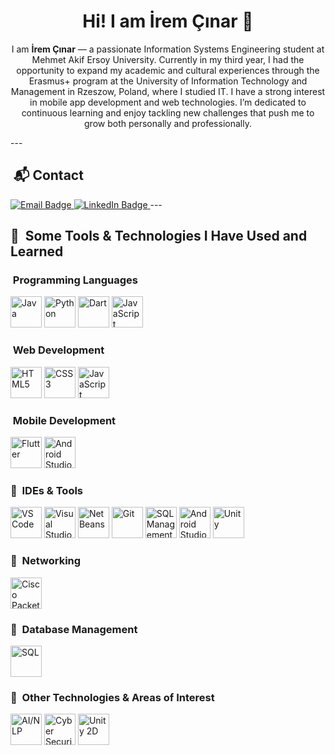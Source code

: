 <h1 align="center">Hi! I am İrem Çınar 👋</h1>

<p align="center">I am <strong>İrem Çınar</strong> — a passionate Information Systems Engineering student at Mehmet Akif Ersoy University.
Currently in my third year, I had the opportunity to expand my academic and cultural experiences through the Erasmus+ program at the University of Information Technology and Management in Rzeszow, Poland, where I studied IT.
I have a strong interest in mobile app development and web technologies. I’m dedicated to continuous learning and enjoy tackling new challenges that push me to grow both personally and professionally. </p>
---



<h2>  &nbsp;📬 Contact </h2>
<p align="left">


<a href=mailto:41iremcinar@gmail.com>  
  <img src="https://img.shields.io/badge/mail.com-004788?logo=maildotcom&logoColor=fff&style=for-the-badge" alt="Email Badge" />
</a>

<a href="https://www.linkedin.com/in/iremcnr/" target="_blank">  
  <img src="https://img.shields.io/badge/LinkedIn-0077B5?logo=linkedin&logoColor=white&style=for-the-badge" alt="LinkedIn Badge" />
</a>
---
<h2> 🚀 &nbsp;Some Tools & Technologies I Have Used and Learned</h2>
<p align="left">

<h3>  &nbsp;Programming Languages</h3>
<p align="left">

<p> <img src="https://cdn.jsdelivr.net/gh/devicons/devicon/icons/java/java-original.svg" title="Java" alt="Java" width="50" height="50"/> <img src="https://cdn.jsdelivr.net/gh/devicons/devicon/icons/python/python-original.svg" title="Python" alt="Python" width="50" height="50"/> <img src="https://cdn.jsdelivr.net/gh/devicons/devicon/icons/dart/dart-original.svg" title="Dart" alt="Dart" width="50" height="50"/> <img src="https://cdn.jsdelivr.net/gh/devicons/devicon/icons/javascript/javascript-original.svg" title="JavaScript" alt="JavaScript" width="50" height="50"/> </p>

<h3>  &nbsp;Web Development</h3>
<p align="left">
  
<p> <img src="https://cdn.jsdelivr.net/gh/devicons/devicon/icons/html5/html5-original.svg" title="HTML5" alt="HTML5" width="50" height="50"/> <img src="https://cdn.jsdelivr.net/gh/devicons/devicon/icons/css3/css3-original.svg" title="CSS3" alt="CSS3" width="50" height="50"/> <img src="https://cdn.jsdelivr.net/gh/devicons/devicon/icons/javascript/javascript-original.svg" title="JavaScript" alt="JavaScript" width="50" height="50"/> </p>

<h3>  &nbsp;Mobile Development</h3>
<p align="left">

<p> <img src="https://cdn.jsdelivr.net/gh/devicons/devicon/icons/flutter/flutter-original.svg" title="Flutter" alt="Flutter" width="50" height="50"/> <img src="https://cdn.jsdelivr.net/gh/devicons/devicon/icons/androidstudio/androidstudio-original.svg" title="Android Studio" alt="Android Studio" width="50" height="50"/> </p>


<h3> 🚀 &nbsp;IDEs & Tools</h3>
<p align="left">
  <img src="https://cdn.jsdelivr.net/gh/devicons/devicon/icons/vscode/vscode-original.svg" title="VS Code" alt="VS Code" width="50" height="50"/>
  <img src="https://cdn.jsdelivr.net/gh/devicons/devicon/icons/visualstudio/visualstudio-plain.svg" title="Visual Studio" alt="Visual Studio" width="50" height="50"/>
  <img src="https://upload.wikimedia.org/wikipedia/commons/9/98/Apache_NetBeans_Logo.svg" title="NetBeans" alt="NetBeans" width="50" height="50"/>
  <img src="https://cdn.jsdelivr.net/gh/devicons/devicon/icons/git/git-original.svg" title="Git" alt="Git" width="50" height="50"/>
  <img src="https://cdn.jsdelivr.net/gh/devicons/devicon/icons/mysql/mysql-original.svg" title="SQL Management" alt="SQL Management" width="50" height="50"/>
  <img src="https://cdn.jsdelivr.net/gh/devicons/devicon/icons/androidstudio/androidstudio-original.svg" title="Android Studio" alt="Android Studio" width="50" height="50"/>
  <img src="https://cdn.jsdelivr.net/gh/devicons/devicon/icons/unity/unity-original.svg" title="Unity" alt="Unity" width="50" height="50"/>
  
</p>

<h3> 🚀 &nbsp;Networking</h3>
<p align="left">

<img src="https://hurbad.com/wp-content/uploads/2021/12/Cisco-Packet-Tracer.png" title="Cisco Packet Tracer" alt="Cisco Packet Tracer" width="50" height="50"/>







<h3> 🚀 &nbsp;Database Management</h3>
<p align="left">

<p> <img src="https://cdn.jsdelivr.net/gh/devicons/devicon/icons/mysql/mysql-original.svg" title="SQL" alt="SQL" width="50" height="50"/> </p>

<h3> 🚀 &nbsp;Other Technologies & Areas of Interest</h3>
<p align="left">
  
<p> <img src="https://cdn.jsdelivr.net/gh/devicons/devicon/icons/python/python-original.svg" title="AI / NLP with Python" alt="AI/NLP" width="50" height="50"/> <img src="https://cdn-icons-png.flaticon.com/512/10422/10422314.png" title="Cyber Security" alt="Cyber Security" width="50" height="50"/> <img src="https://cdn.jsdelivr.net/gh/devicons/devicon/icons/unity/unity-original.svg" title="Unity 2D" alt="Unity 2D" width="50" height="50"/> </p>


</p>
